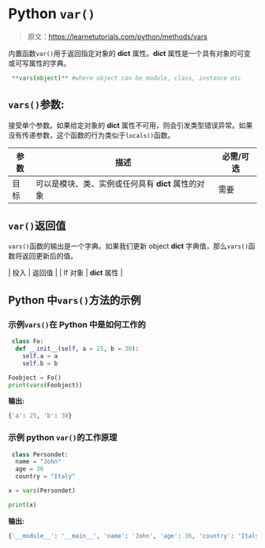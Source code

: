 # Python `var()`

> 原文：<https://learnetutorials.com/python/methods/vars>

内置函数`var()`用于返回指定对象的 __dict__ 属性。__dict__ 属性是一个具有对象的可变或可写属性的字典。

```py
 **vars(object)** #where object can be module, class, instance etc 

```

## `vars()`参数:

接受单个参数。如果给定对象的 __dict__ 属性不可用，则会引发类型错误异常。如果没有传递参数，这个函数的行为类似于`locals()`函数。

| 参数 | 描述 | 必需/可选 |
| --- | --- | --- |
| 目标 | 可以是模块、类、实例或任何具有 __dict__ 属性的对象 | 需要 |

## `var()`返回值

`vars()`函数的输出是一个字典。如果我们更新 object __dict__ 字典值，那么`vars()`函数将返回更新后的值。

| 投入 | 返回值 |
| If 对象 | __dict__ 属性 |

## Python 中`vars()`方法的示例

### 示例`vars()`在 Python 中是如何工作的

```py
 class Fo:
  def __init__(self, a = 25, b = 30):
    self.a = a
    self.b = b

Foobject = Fo()
print(vars(Foobject)) 

```

**输出:**

```py
{'a': 25, 'b': 30}
```

### 示例 python `var()`的工作原理

```py
 class Persondet:
  name = "John"
  age = 36
  country = "Italy"

x = vars(Persondet)

print(x) 

```

**输出:**

```py
{'__module__': '__main__', 'name': 'John', 'age': 36, 'country': 'Italy', '__dict__': <attribute>, '__weakref__': <attribute>, '__doc__': None}</attribute></attribute> 
```